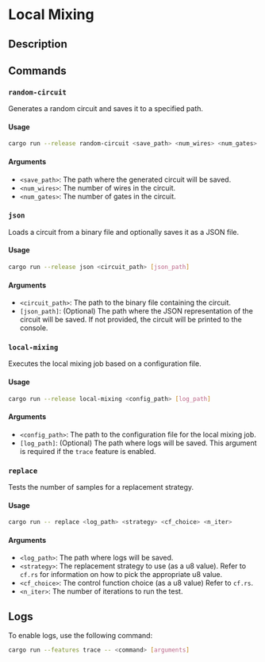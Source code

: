 # Local Mixing

## Description

<!-- Add a detailed description of the project here -->

## Commands

### `random-circuit`

Generates a random circuit and saves it to a specified path.

#### Usage

```sh
cargo run --release random-circuit <save_path> <num_wires> <num_gates>
```

#### Arguments

- `<save_path>`: The path where the generated circuit will be saved.
- `<num_wires>`: The number of wires in the circuit.
- `<num_gates>`: The number of gates in the circuit.

### `json`

Loads a circuit from a binary file and optionally saves it as a JSON file.

#### Usage

```sh
cargo run --release json <circuit_path> [json_path]
```

#### Arguments

- `<circuit_path>`: The path to the binary file containing the circuit.
- `[json_path]`: (Optional) The path where the JSON representation of the circuit will be saved. If not provided, the circuit will be printed to the console.

### `local-mixing`

Executes the local mixing job based on a configuration file.

#### Usage

```sh
cargo run --release local-mixing <config_path> [log_path]
```

#### Arguments

- `<config_path>`: The path to the configuration file for the local mixing job.
- `[log_path]`: (Optional) The path where logs will be saved. This argument is required if the `trace` feature is enabled.

### `replace`

Tests the number of samples for a replacement strategy.

#### Usage

```sh
cargo run -- replace <log_path> <strategy> <cf_choice> <n_iter>
```

#### Arguments
- `<log_path>`: The path where logs will be saved.
- `<strategy>`: The replacement strategy to use (as a u8 value). Refer to `cf.rs` for information on how to pick the appropriate u8 value.
- `<cf_choice>`: The control function choice (as a u8 value) Refer to `cf.rs`.
- `<n_iter>`: The number of iterations to run the test.

## Logs

To enable logs, use the following command:

```sh
cargo run --features trace -- <command> [arguments]
```